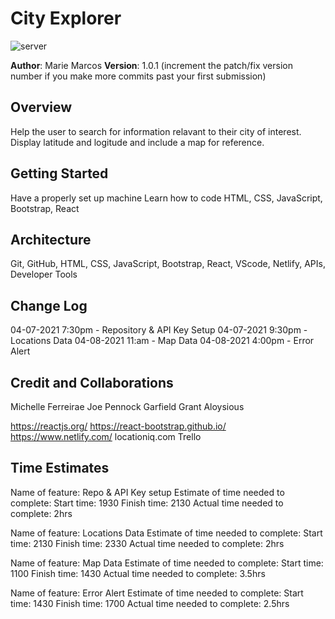 # City Explorer

![server](/src/img/client-server.jpg)

**Author**: Marie Marcos
**Version**: 1.0.1 (increment the patch/fix version number if you make more commits past your first submission)

## Overview
Help the user to search for information relavant to their city of interest. Display latitude and logitude and include a map for reference.
<!-- Provide a high level overview of what this application is and why you are building it, beyond the fact that it's an assignment for this class. (i.e. What's your problem domain?) -->

## Getting Started
Have a properly set up machine
Learn how to code
HTML, CSS, JavaScript, Bootstrap, React
<!-- What are the steps that a user must take in order to build this app on their own machine and get it running? -->

## Architecture
Git, GitHub, HTML, CSS, JavaScript, Bootstrap, React, VScode, Netlify, APIs, Developer Tools
<!-- Provide a detailed description of the application design. What technologies (languages, libraries, etc) you're using, and any other relevant design information. -->

## Change Log
04-07-2021 7:30pm - Repository & API Key Setup
04-07-2021 9:30pm - Locations Data
04-08-2021 11:am - Map Data
04-08-2021 4:00pm - Error Alert


<!-- Use this area to document the iterative changes made to your application as each feature is successfully implemented. Use time stamps. Here's an example:

01-01-2001 4:59pm - Application now has a fully-functional express server, with a GET route for the location resource. -->

## Credit and Collaborations
Michelle Ferreirae
Joe Pennock
Garfield Grant
Aloysious

https://reactjs.org/
https://react-bootstrap.github.io/
https://www.netlify.com/
locationiq.com
Trello
<!-- Give credit (and a link) to other people or resources that helped you build this application. -->


## Time Estimates
Name of feature: Repo & API Key setup
Estimate of time needed to complete: 
Start time: 1930
Finish time: 2130
Actual time needed to complete:  2hrs

Name of feature: Locations Data
Estimate of time needed to complete: 
Start time: 2130
Finish time: 2330
Actual time needed to complete:  2hrs

Name of feature: Map Data
Estimate of time needed to complete: 
Start time: 1100
Finish time: 1430
Actual time needed to complete: 3.5hrs

Name of feature: Error Alert
Estimate of time needed to complete: 
Start time: 1430
Finish time: 1700
Actual time needed to complete: 2.5hrs
